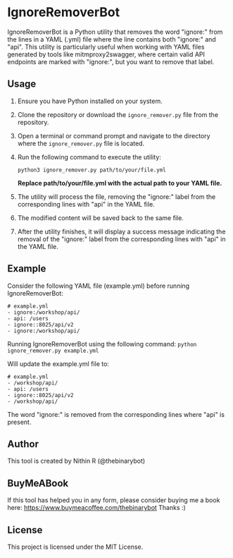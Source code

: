 # IgnoreRemoverBot

IgnoreRemoverBot is a Python utility that removes the word "ignore:" from the lines in a YAML (.yml) file where the line contains both "ignore:" and "api". This utility is particularly useful when working with YAML files generated by tools like mitmproxy2swagger, where certain valid API endpoints are marked with "ignore:", but you want to remove that label.

## Usage

1. Ensure you have Python installed on your system.

2. Clone the repository or download the `ignore_remover.py` file from the repository.

3. Open a terminal or command prompt and navigate to the directory where the `ignore_remover.py` file is located.

4. Run the following command to execute the utility:

   ```
   python3 ignore_remover.py path/to/your/file.yml
   ```
   
   **Replace path/to/your/file.yml with the actual path to your YAML file.**

5. The utility will process the file, removing the "ignore:" label from the corresponding lines with "api" in the YAML file.

6. The modified content will be saved back to the same file.

7. After the utility finishes, it will display a success message indicating the removal of the "ignore:" label from the corresponding lines with "api" in the YAML file.


## Example

Consider the following YAML file (example.yml) before running IgnoreRemoverBot:

  ```
  # example.yml
  - ignore:/workshop/api/
  - api: /users
  - ignore::8025/api/v2
  - ignore:/workshop/api/
  ```

Running IgnoreRemoverBot using the following command: ``` python ignore_remover.py example.yml ```

Will update the example.yml file to:

  ```
  # example.yml
  - /workshop/api/
  - api: /users
  - ignore::8025/api/v2
  - /workshop/api/
  ```

The word "ignore:" is removed from the corresponding lines where "api" is present.

## Author
This tool is created by Nithin R (@thebinarybot)

## BuyMeABook

If this tool has helped you in any form, please consider buying me a book here: https://www.buymeacoffee.com/thebinarybot
Thanks :)

## License
This project is licensed under the MIT License.
